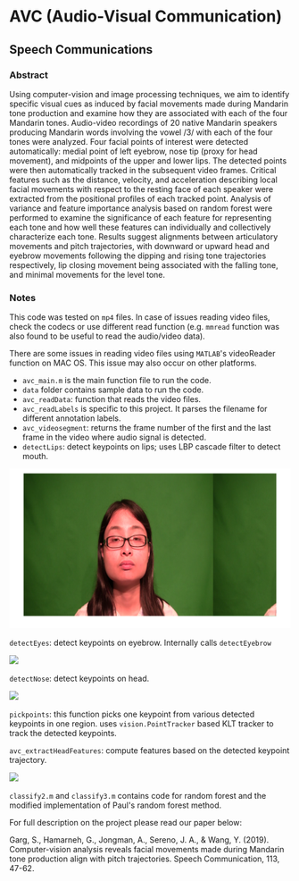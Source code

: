 # AVC (Audio-Visual Communication) #

## Speech Communications ##

### Abstract ###
Using computer-vision and image processing techniques, we aim to identify specific visual cues as induced by facial movements made during Mandarin tone production and examine how they are associated with each of the four Mandarin tones. Audio-video recordings of 20 native Mandarin speakers producing Mandarin words involving the vowel /3/ with each of the four tones were analyzed. Four facial points of interest were detected automatically: medial point of left eyebrow, nose tip (proxy for head movement), and midpoints of the upper and lower lips. The detected points were then automatically tracked in the subsequent video frames. Critical features such as the distance, velocity, and acceleration describing local facial movements with respect to the resting face of each speaker were extracted from the positional profiles of each tracked point. Analysis of variance and feature importance analysis based on random forest were performed to examine the significance of each feature for representing each tone and how well these features can individually and collectively characterize each tone. Results suggest alignments between articulatory movements and pitch trajectories, with downward or upward head and eyebrow movements following the dipping and rising tone trajectories respectively, lip closing movement being associated with the falling tone, and minimal movements for the level tone.

### Notes ###

This code was tested on ```mp4``` files. In case of issues reading video files, check the codecs or use different read function (e.g. ```mmread``` function was also found to be useful to read the audio/video data).

There are some issues in reading video files using ```MATLAB```'s videoReader function on MAC OS. This issue may also occur on other platforms.

- ```avc_main.m``` is the main function file to run the code.
- ```data``` folder contains sample data to run the code.
- ```avc_readData```: function that reads the video files. 
- ```avc_readLabels``` is specific to this project. It parses the filename for different annotation labels.
- ```avc_videosegment```: returns the frame number of the first and the last frame in the video where audio signal is detected.
- ```detectLips```: detect keypoints on lips; uses LBP cascade filter to detect mouth.

![](images/lips.png)

```detectEyes```: detect keypoints on eyebrow. Internally calls ```detectEyebrow```

![](images/eyebrow.png)

```detectNose```: detect keypoints on head.

![](images/nose.png)

```pickpoints```: this function picks one keypoint from various detected keypoints in one region.
uses ```vision.PointTracker``` based KLT tracker to track the detected keypoints.

```avc_extractHeadFeatures```: compute features based on the detected keypoint trajectory.

![](images/eyebrow_track.png)


```classify2.m``` and ```classify3.m``` contains code for random forest and the modified implementation of Paul's random forest method.

For full description on the project please read our paper below:

Garg, S., Hamarneh, G., Jongman, A., Sereno, J. A., & Wang, Y. (2019). Computer-vision analysis reveals facial movements made during Mandarin tone production align with pitch trajectories. Speech Communication, 113, 47-62.
